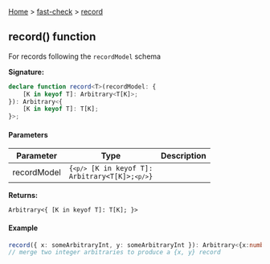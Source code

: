 [Home](/) &gt; [fast-check](../fast-check.md) &gt; [record](record_1.md)

## record() function

For records following the `recordModel` schema

<b>Signature:</b>

```typescript
declare function record<T>(recordModel: {
    [K in keyof T]: Arbitrary<T[K]>;
}): Arbitrary<{
    [K in keyof T]: T[K];
}>;
```

#### Parameters

|  Parameter | Type | Description |
|  --- | --- | --- |
|  recordModel | <code>{`<p/>`    [K in keyof T]: Arbitrary&lt;T[K]&gt;;`<p/>`}</code> |  |

<b>Returns:</b>

`Arbitrary<{
    [K in keyof T]: T[K];
}>`

#### Example


```typescript
record({ x: someArbitraryInt, y: someArbitraryInt }): Arbitrary<{x:number,y:number}>
// merge two integer arbitraries to produce a {x, y} record

```

